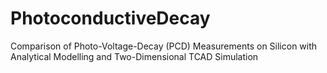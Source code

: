 # PhotoconductiveDecay
Comparison of Photo-Voltage-Decay (PCD) Measurements on Silicon with Analytical Modelling and Two-Dimensional TCAD Simulation
